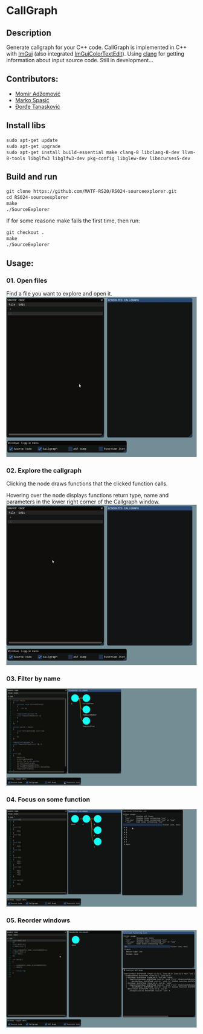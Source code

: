 # CallGraph

## Description

Generate callgraph for your C++ code. CallGraph is implemented in C++ with [ImGui](https://github.com/ocornut/imgui) (also integrated [ImGuiColorTextEdit](https://github.com/BalazsJako/ImGuiColorTextEdit)).
Using [clang](https://clang.llvm.org/) for getting information about input source code.
Still in development...

## Contributors:
- [Momir Adžemović](https://github.com/Robotmurlock)
- [Marko Spasić](https://github.com/spaske00)
- [Đorđe Tanasković](https://github.com/djordjetane)

## Install libs
```
sudo apt-get update
sudo apt-get upgrade
sudo apt-get install build-essential make clang-8 libclang-8-dev llvm-8-tools libglfw3 libglfw3-dev pkg-config libglew-dev libncurses5-dev
```

## Build and run
```
git clone https://github.com/MATF-RS20/RS024-sourceexplorer.git
cd RS024-sourceexplorer
make 
./SourceExplorer
```
If for some reasone make fails the first time, then run:
```
git checkout .
make
./SourceExplorer
```
## Usage:
### 01. Open files
Find a file you want to explore and open it.
![](screenshots/01_open_a_file.gif)

### 02. Explore the callgraph
Clicking the node draws functions that the clicked function calls.

Hovering over the node displays functions return type, name and parameters in the lower right corner of the Callgraph window.
![](screenshots/02_explore_the_call_graph.gif)

### 03. Filter by name
![](screenshots/06_filter_by_name.gif)

### 04. Focus on some function
![](screenshots/03_focus_on_some_function.gif)

### 05. Reorder windows
![](screenshots/05_reorder_windows.gif)
